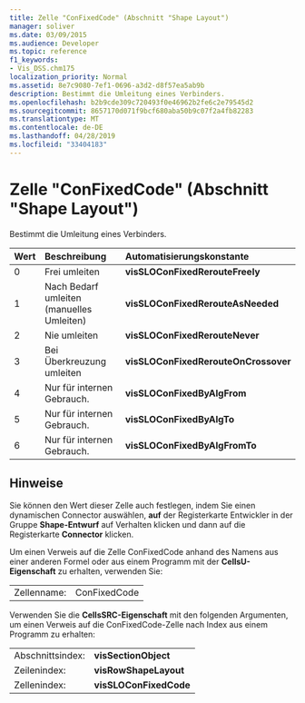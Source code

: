 ```yaml
---
title: Zelle "ConFixedCode" (Abschnitt "Shape Layout")
manager: soliver
ms.date: 03/09/2015
ms.audience: Developer
ms.topic: reference
f1_keywords:
- Vis_DSS.chm175
localization_priority: Normal
ms.assetid: 8e7c9080-7ef1-0696-a3d2-d8f57ea5ab9b
description: Bestimmt die Umleitung eines Verbinders.
ms.openlocfilehash: b2b9cde309c720493f0e46962b2fe6c2e79545d2
ms.sourcegitcommit: 8657170d071f9bcf680aba50b9c07f2a4fb82283
ms.translationtype: MT
ms.contentlocale: de-DE
ms.lasthandoff: 04/28/2019
ms.locfileid: "33404183"
---
```

# <a name="confixedcode-cell-shape-layout-section"></a>Zelle "ConFixedCode" (Abschnitt "Shape Layout")

Bestimmt die Umleitung eines Verbinders.
  
|**Wert**|**Beschreibung**|**Automatisierungskonstante**|
|:-----|:-----|:-----|
|0  <br/> |Frei umleiten  <br/> |**visSLOConFixedRerouteFreely** <br/> |
|1  <br/> |Nach Bedarf umleiten (manuelles Umleiten)  <br/> |**visSLOConFixedRerouteAsNeeded** <br/> |
|2  <br/> |Nie umleiten  <br/> |**visSLOConFixedRerouteNever** <br/> |
|3  <br/> |Bei Überkreuzung umleiten  <br/> |**visSLOConFixedRerouteOnCrossover** <br/> |
|4   <br/> |Nur für internen Gebrauch.  <br/> |**visSLOConFixedByAlgFrom** <br/> |
|5   <br/> |Nur für internen Gebrauch.  <br/> |**visSLOConFixedByAlgTo** <br/> |
|6   <br/> |Nur für internen Gebrauch.  <br/> |**visSLOConFixedByAlgFromTo** <br/> |
   
## <a name="remarks"></a>Hinweise

Sie können den Wert dieser Zelle auch festlegen, indem Sie einen dynamischen [](run-in-developer-mode-display-the-developer-tab.md) Connector auswählen, **auf** der Registerkarte Entwickler in der Gruppe **Shape-Entwurf** auf Verhalten klicken und dann auf die Registerkarte **Connector** klicken. 
  
Um einen Verweis auf die Zelle ConFixedCode anhand des Namens aus einer anderen Formel oder aus einem Programm mit der **CellsU-Eigenschaft** zu erhalten, verwenden Sie: 
  
|||
|:-----|:-----|
|Zellenname:  <br/> |ConFixedCode  <br/> |
   
Verwenden Sie die **CellsSRC-Eigenschaft** mit den folgenden Argumenten, um einen Verweis auf die ConFixedCode-Zelle nach Index aus einem Programm zu erhalten: 
  
|||
|:-----|:-----|
|Abschnittsindex:  <br/> |**visSectionObject** <br/> |
|Zeilenindex:  <br/> |**visRowShapeLayout** <br/> |
|Zellenindex:  <br/> |**visSLOConFixedCode** <br/> |
   

